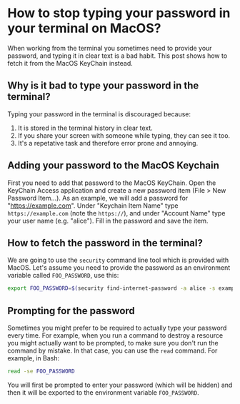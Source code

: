 # How to stop typing your password in your terminal on MacOS?

When working from the terminal you sometimes need to provide your password, and typing it in clear text is a bad habit. This post shows how to fetch it from the MacOS KeyChain instead.

## Why is it bad to type your password in the terminal?

Typing your password in the terminal is discouraged because:

1. It is stored in the terminal history in clear text.
1. If you share your screen with someone while typing, they can see it too.
1. It's a repetative task and therefore error prone and annoying.

## Adding your password to the MacOS Keychain

First you need to add that password to the MacOS KeyChain. Open the KeyChain Access application and create a new password item (File > New Password Item...). As an example, we will add a password for "https://example.com". Under "Keychain Item Name" type `https://example.com` (note the `https://`), and under "Account Name" type your user name (e.g. "alice"). Fill in the password and save the item.

## How to fetch the password in the terminal?

We are going to use the `security` command line tool which is provided with MacOS. Let's assume you need to provide the password as an environment variable called `FOO_PASSWORD`, use this:

```bash
export FOO_PASSWORD=$(security find-internet-password -a alice -s example.com -w)
```

## Prompting for the password

Sometimes you might prefer to be required to actually type your password every time. For example, when you run a command to destroy a resource you might actually want to be prompted, to make sure you don't run the command by mistake. In that case, you can use the `read` command. For example, in Bash:

```bash
read -se FOO_PASSWORD
```

You will first be prompted to enter your password (which will be hidden) and then it will be exported to the environment variable `FOO_PASSWORD`.
